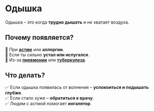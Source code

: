 # Одышка

Одышка – это когда **трудно дышать** и не хватает воздуха.  

## Почему появляется?
🔹 При **[астме](asthma.md)** или **аллергии**.  
🔹 Если ты сильно **устал или испугался**.  
🔹 Из-за **[пневмонии](pneumonia.md)** или **[туберкулеза](tuberculosis.md)**.  

## Что делать?
✅ Если одышка появилась от волнения – **успокоиться и подышать глубже**.  
✅ Если стало хуже – **обратиться к врачу**.  
✅ Людям с астмой помогает **ингалятор**.  
